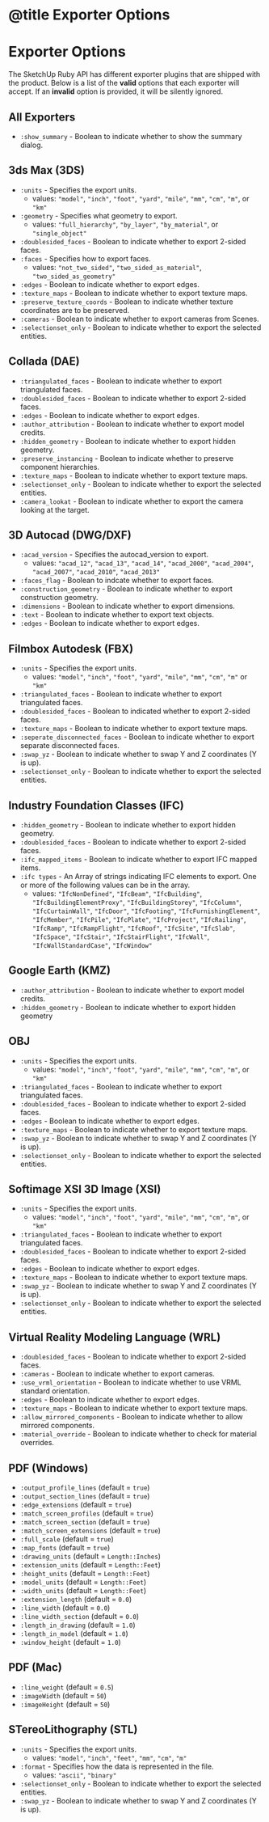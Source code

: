 # @title Exporter Options

# Exporter Options

The SketchUp Ruby API has different exporter plugins that are shipped with the
product. Below is a list of the **valid** options that each exporter will accept.
If an **invalid** option is provided, it will be silently ignored.

## All Exporters
- `:show_summary` - Boolean to indicate whether to show the summary dialog.

## 3ds Max (3DS)
- `:units` - Specifies the export units.
	- values: `"model"`, `"inch"`, `"foot"`, `"yard"`, `"mile"`, `"mm"`, `"cm"`, `"m"`, or `"km"`
- `:geometry` - Specifies what geometry to export.
	- values: `"full_hierarchy"`, `"by_layer"`, `"by_material"`, or `"single_object"`
- `:doublesided_faces` - Boolean to indicate whether to export 2-sided faces.
- `:faces` - Specifies how to export faces.
	- values: `"not_two_sided"`, `"two_sided_as_material"`, `"two_sided_as_geometry"`
- `:edges` - Boolean to indicate whether to export edges.
- `:texture_maps` - Boolean to indicate whether to export texture maps.
- `:preserve_texture_coords` - Boolean to indicate whether texture coordinates are to be preserved.
- `:cameras` - Boolean to indicate whether to export cameras from Scenes.
- `:selectionset_only` - Boolean to indicate whether to export the selected entities.

## Collada (DAE)
- `:triangulated_faces` - Boolean to indicate whether to export triangulated faces.
- `:doublesided_faces` - Boolean to indicate whether to export 2-sided faces.
- `:edges` - Boolean to indicate whether to export edges.
- `:author_attribution` - Boolean to indicate whether to export model credits.
- `:hidden_geometry` - Boolean to indicate whether to export hidden geometry.
- `:preserve_instancing` - Boolean to indicate whether to preserve component hierarchies.
- `:texture_maps` - Boolean to indicate whether to export texture maps.
- `:selectionset_only` - Boolean to indicate whether to export the selected entities.
- `:camera_lookat` - Boolean to indicate whether to export the camera looking at the target.

## 3D Autocad (DWG/DXF)
- `:acad_version` - Specifies the autocad_version to export.
	- values: `"acad_12"`, `"acad_13"`, `"acad_14"`, `"acad_2000"`, `"acad_2004"`, `"acad_2007"`, `"acad_2010"`, `"acad_2013"`
- `:faces_flag` - Boolean to indcate whether to export faces.
- `:construction_geometry` - Boolean to indicate whether to export construction geometry.
- `:dimensions` - Boolean to indicate whether to export dimensions.
- `:text` - Boolean to indicate whether to export text objects.
- `:edges` - Boolean to indicate whether to export edges.

## Filmbox Autodesk (FBX)
- `:units` - Specifies the export units.
	- values: `"model"`, `"inch"`, `"foot"`, `"yard"`, `"mile"`, `"mm"`, `"cm"`, `"m"` or `"km"`
- `:triangulated_faces` - Boolean to indicate whether to export triangulated faces.
- `:doublesided_faces` - Boolean to indicated whether to export 2-sided faces.
- `:texture_maps` - Boolean to indicate whether to export texture maps.
- `:seperate_disconnected_faces` - Boolean to indicate whether to export separate disconnected faces.
- `:swap_yz` - Boolean to indicate whether to swap Y and Z coordinates (Y is up).
- `:selectionset_only` - Boolean to indicate whether to export the selected entities.

## Industry Foundation Classes (IFC)
- `:hidden_geometry` - Boolean to indicate whether to export hidden geometry.
- `:doublesided_faces` - Boolean to indicate whether to export 2-sided faces.
- `:ifc_mapped_items` - Boolean to indicate whether to export IFC mapped items.
- `:ifc types` - An Array of strings indicating IFC elements to export. One or more of the following values can be in the array.
	- values: `"IfcNonDefined"`, `"IfcBeam"`, `"IfcBuilding"`, `"IfcBuildingElementProxy"`, `"IfcBuildingStorey"`, `"IfcColumn"`, `"IfcCurtainWall"`, `"IfcDoor"`, `"IfcFooting"`, `"IfcFurnishingElement"`, `"IfcMember"`, `"IfcPile"`, `"IfcPlate"`, `"IfcProject"`, `"IfcRailing"`, `"IfcRamp"`, `"IfcRampFlight"`, `"IfcRoof"`, `"IfcSite"`, `"IfcSlab"`, `"IfcSpace"`, `"IfcStair"`, `"IfcStairFlight"`, `"IfcWall"`, `"IfcWallStandardCase"`, `"IfcWindow"`

## Google Earth (KMZ)
- `:author_attribution` - Boolean to indicate whether to export model credits.
- `:hidden_geometry` - Boolean to indicate whether to export hidden geometry

## OBJ
- `:units` - Specifies the export units.
	- values: `"model"`, `"inch"`, `"foot"`, `"yard"`, `"mile"`, `"mm"`, `"cm"`, `"m"`, or `"km"`
- `:triangulated_faces` - Boolean to indicate whether to export triangulated faces.
- `:doublesided_faces` - Boolean to indicate whether to export 2-sided faces.
- `:edges` - Boolean to indicate whether to export edges.
- `:texture_maps` - Boolean to indicate whether to export texture maps.
- `:swap_yz` - Boolean to indicate whether to swap Y and Z coordinates (Y is up).
- `:selectionset_only` - Boolean to indicate whether to export the selected entities.

## Softimage XSI 3D Image (XSI)
- `:units` - Specifies the export units.
	- values: `"model"`, `"inch"`, `"foot"`, `"yard"`, `"mile"`, `"mm"`, `"cm"`, `"m"`, or `"km"`
- `:triangulated_faces` - Boolean to indicate whether to export triangulated faces.
- `:doublesided_faces` - Boolean to indicate whether to export 2-sided faces.
- `:edges` - Boolean to indicate whether to export edges.
- `:texture_maps` - Boolean to indicate whether to export texture maps.
- `:swap_yz` - Boolean to indicate whether to swap Y and Z coordinates (Y is up).
- `:selectionset_only` - Boolean to indicate whether to export the selected entities.

## Virtual Reality Modeling Language (WRL)
- `:doublesided_faces` - Boolean to indicate whether to export 2-sided faces.
- `:cameras` - Boolean to indicate whether to export cameras.
- `:use_vrml_orientation` - Boolean to indicate whether to use VRML standard orientation.
- `:edges` - Boolean to indicate whether to export edges.
- `:texture_maps` - Boolean to indicate whether to export texture maps.
- `:allow_mirrored_components` - Boolean to indicate whether to allow mirrored components.
- `:material_override` - Boolean to indicate whether to check for material overrides.

## PDF (Windows)
- `:output_profile_lines` (default = `true`)
- `:output_section_lines` (default = `true`)
- `:edge_extensions` (default = `true`)
- `:match_screen_profiles` (default = `true`)
- `:match_screen_section` (default = `true`)
- `:match_screen_extensions` (default = `true`)
- `:full_scale` (default = `true`)
- `:map_fonts` (default = `true`)
- `:drawing_units` (default = `Length::Inches`)
- `:extension_units` (default = `Length::Feet`)
- `:height_units` (default = `Length::Feet`)
- `:model_units` (default = `Length::Feet`)
- `:width_units` (default = `Length::Feet`)
- `:extension_length` (default = `0.0`)
- `:line_width` (default = `0.0`)
- `:line_width_section` (default = `0.0`)
- `:length_in_drawing` (default = `1.0`)
- `:length_in_model` (default = `1.0`)
- `:window_height` (default = `1.0`)

## PDF (Mac)
- `:line_weight` (default = `0.5`)
- `:imageWidth` (default = `50`)
- `:imageHeight` (default = `50`)

## STereoLithography (STL)
- `:units` - Specifies the export units.
	- values: `"model"`, `"inch"`, `"feet"`, `"mm"`, `"cm"`, `"m"`
- `:format` - Specifies how the data is represented in the file.
	- values: `"ascii"`, `"binary"`
- `:selectionset_only` - Boolean to indicate whether to export the selected entities.
- `:swap_yz` - Boolean to indicate whether to swap Y and Z coordinates (Y is up).